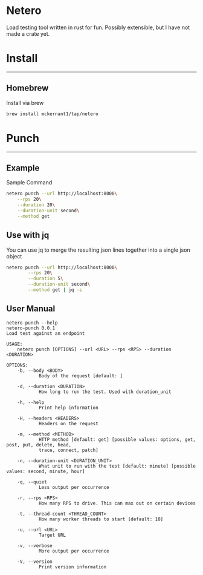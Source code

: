 # Netero
Load testing tool written in rust for fun. Possibly extensible, but I have not made a crate yet.


# Install

---

## Homebrew

Install via brew
```bash
brew install mckernant1/tap/netero
```

# Punch

---

## Example

Sample Command
```bash
netero punch --url http://localhost:8000\
	--rps 20\
	--duration 20\
	--duration-unit second\
	--method get
```

## Use with jq

You can use jq to merge the resulting json lines together into a single json object
```bash
netero punch --url http://localhost:8000\
        --rps 20\
        --duration 5\
        --duration-unit second\
        --method get | jq -s
```

## User Manual

```
netero punch --help                                            
netero-punch 0.0.1
Load test against an endpoint

USAGE:
    netero punch [OPTIONS] --url <URL> --rps <RPS> --duration <DURATION>

OPTIONS:
    -b, --body <BODY>
            Body of the request [default: ]

    -d, --duration <DURATION>
            How long to run the test. Used with duration_unit

    -h, --help
            Print help information

    -H, --headers <HEADERS>
            Headers on the request

    -m, --method <METHOD>
            HTTP method [default: get] [possible values: options, get, post, put, delete, head,
            trace, connect, patch]

    -n, --duration-unit <DURATION_UNIT>
            What unit to run with the test [default: minute] [possible values: second, minute, hour]

    -q, --quiet
            Less output per occurrence

    -r, --rps <RPS>
            How many RPS to drive. This can max out on certain devices

    -t, --thread-count <THREAD_COUNT>
            How many worker threads to start [default: 10]

    -u, --url <URL>
            Target URL

    -v, --verbose
            More output per occurrence

    -V, --version
            Print version information
```
